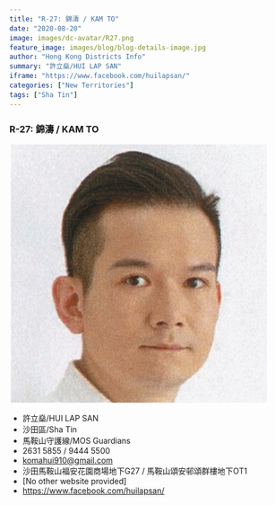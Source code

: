 ```yaml
---
title: "R-27: 錦濤 / KAM TO"
date: "2020-08-20"
image: images/dc-avatar/R27.png
feature_image: images/blog/blog-details-image.jpg
author: "Hong Kong Districts Info"
summary: "許立燊/HUI LAP SAN"
iframe: "https://www.facebook.com/huilapsan/"
categories: ["New Territories"]
tags: ["Sha Tin"]
---
```


### R-27: 錦濤 / KAM TO  
![](/images/dc-avatar/R27.png)  

 - 許立燊/HUI LAP SAN  
 - 沙田區/Sha Tin  
 - 馬鞍山守護線/MOS Guardians  
 - 2631 5855 / 9444 5500  
 - komahui910@gmail.com  
 - 沙田馬鞍山福安花園商場地下G27 / 馬鞍山頌安邨頌群樓地下OT1  
 - [No other website provided]  
 - https://www.facebook.com/huilapsan/
